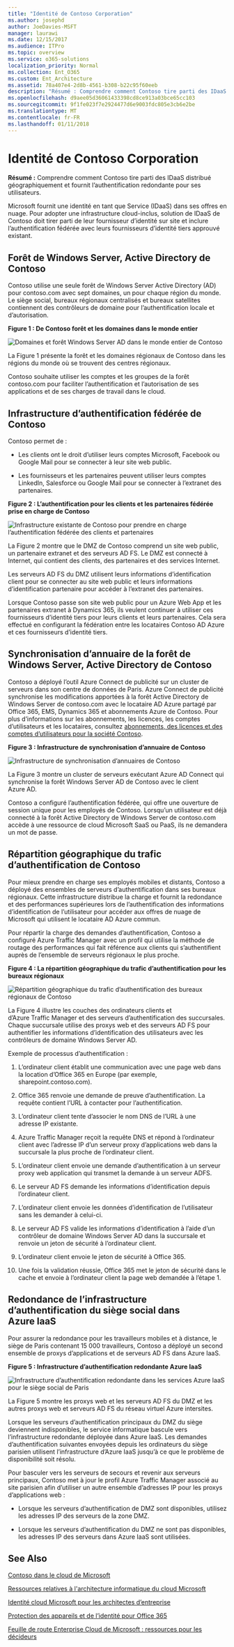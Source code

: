 ```yaml
---
title: "Identité de Contoso Corporation"
ms.author: josephd
author: JoeDavies-MSFT
manager: laurawi
ms.date: 12/15/2017
ms.audience: ITPro
ms.topic: overview
ms.service: o365-solutions
localization_priority: Normal
ms.collection: Ent_O365
ms.custom: Ent_Architecture
ms.assetid: 78a407e4-2d8b-4561-b308-b22c95f60eeb
description: "Résumé : Comprendre comment Contoso tire parti des IDaaS distribué géographiquement et fournit l’authentification redondante pour ses utilisateurs."
ms.openlocfilehash: d9aee05d36061433398cd8ce913a03bce65cc103
ms.sourcegitcommit: 9f1fe023f7e2924477d6e9003fdc805e3cb6e2be
ms.translationtype: MT
ms.contentlocale: fr-FR
ms.lasthandoff: 01/11/2018
---
```

# <a name="identity-for-the-contoso-corporation"></a>Identité de Contoso Corporation

 **Résumé :** Comprendre comment Contoso tire parti des IDaaS distribué géographiquement et fournit l’authentification redondante pour ses utilisateurs.
  
Microsoft fournit une identité en tant que Service (IDaaS) dans ses offres en nuage. Pour adopter une infrastructure cloud-inclus, solution de IDaaS de Contoso doit tirer parti de leur fournisseur d’identité sur site et inclure l’authentification fédérée avec leurs fournisseurs d’identité tiers approuvé existant.
  
## <a name="contosos-windows-server-ad-forest"></a>Forêt de Windows Server, Active Directory de Contoso

Contoso utilise une seule forêt de Windows Server Active Directory (AD) pour contoso.com avec sept domaines, un pour chaque région du monde. Le siège social, bureaux régionaux centralisés et bureaux satellites contiennent des contrôleurs de domaine pour l’authentification locale et d’autorisation.
  
**Figure 1 : De Contoso forêt et les domaines dans le monde entier**

![Domaines et forêt Windows Server AD dans le monde entier de Contoso](images/Contoso_Poster/Contoso_WW_ID.png)
  
La Figure 1 présente la forêt et les domaines régionaux de Contoso dans les régions du monde où se trouvent des centres régionaux.
  
Contoso souhaite utiliser les comptes et les groupes de la forêt contoso.com pour faciliter l’authentification et l’autorisation de ses applications et de ses charges de travail dans le cloud.
  
## <a name="contosos-federated-authentication-infrastructure"></a>Infrastructure d’authentification fédérée de Contoso

Contoso permet de :
  
- Les clients ont le droit d’utiliser leurs comptes Microsoft, Facebook ou Google Mail pour se connecter à leur site web public.
    
- Les fournisseurs et les partenaires peuvent utiliser leurs comptes LinkedIn, Salesforce ou Google Mail pour se connecter à l’extranet des partenaires.
    
**Figure 2 : L’authentification pour les clients et les partenaires fédérée prise en charge de Contoso**

![Infrastructure existante de Contoso pour prendre en charge l’authentification fédérée des clients et partenaires](images/Contoso_Poster/Federated_ID.png)
  
La Figure 2 montre que le DMZ de Contoso comprend un site web public, un partenaire extranet et des serveurs AD FS. Le DMZ est connecté à Internet, qui contient des clients, des partenaires et des services Internet.
  
Les serveurs AD FS du DMZ utilisent leurs informations d’identification client pour se connecter au site web public et leurs informations d’identification partenaire pour accéder à l’extranet des partenaires.
  
Lorsque Contoso passe son site web public pour un Azure Web App et les partenaires extranet à Dynamics 365, ils veulent continuer à utiliser ces fournisseurs d’identité tiers pour leurs clients et leurs partenaires. Cela sera effectué en configurant la fédération entre les locataires Contoso AD Azure et ces fournisseurs d’identité tiers.
  
## <a name="directory-synchronization-for-contosos-windows-server-ad-forest"></a>Synchronisation d’annuaire de la forêt de Windows Server, Active Directory de Contoso

Contoso a déployé l’outil Azure Connect de publicité sur un cluster de serveurs dans son centre de données de Paris. Azure Connect de publicité synchronise les modifications apportées à la forêt Active Directory de Windows Server de contoso.com avec le locataire AD Azure partagé par Office 365, EMS, Dynamics 365 et abonnements Azure de Contoso. Pour plus d’informations sur les abonnements, les licences, les comptes d’utilisateurs et les locataires, consultez [abonnements, des licences et des comptes d’utilisateurs pour la société Contoso](subscriptions-licenses-and-user-accounts-for-the-contoso-corporation.md).
  
**Figure 3 : Infrastructure de synchronisation d’annuaire de Contoso**

![Infrastructure de synchronisation d’annuaires de Contoso](images/Contoso_Poster/DirSync.png)
  
La Figure 3 montre un cluster de serveurs exécutant Azure AD Connect qui synchronise la forêt Windows Server AD de Contoso avec le client Azure AD.
  
Contoso a configuré l’authentification fédérée, qui offre une ouverture de session unique pour les employés de Contoso. Lorsqu’un utilisateur est déjà connecté à la forêt Active Directory de Windows Server de contoso.com accède à une ressource de cloud Microsoft SaaS ou PaaS, ils ne demandera un mot de passe.
  
## <a name="geographical-distribution-of-contoso-authentication-traffic"></a>Répartition géographique du trafic d’authentification de Contoso

Pour mieux prendre en charge ses employés mobiles et distants, Contoso a déployé des ensembles de serveurs d’authentification dans ses bureaux régionaux. Cette infrastructure distribue la charge et fournit la redondance et des performances supérieures lors de l’authentification des informations d’identification de l’utilisateur pour accéder aux offres de nuage de Microsoft qui utilisent le locataire AD Azure commun.
  
Pour répartir la charge des demandes d’authentification, Contoso a configuré Azure Traffic Manager avec un profil qui utilise la méthode de routage des performances qui fait référence aux clients qui s’authentifient auprès de l’ensemble de serveurs régionaux le plus proche.  
  
**Figure 4 : La répartition géographique du trafic d’authentification pour les bureaux régionaux**

![Répartition géographique du trafic d’authentification des bureaux régionaux de Contoso](images/Contoso_Poster/Auth_GeoDist.png)
  
La Figure 4 illustre les couches des ordinateurs clients et d’Azure Traffic Manager et des serveurs d’authentification des succursales. Chaque succursale utilise des proxys web et des serveurs AD FS pour authentifier les informations d’identification des utilisateurs avec les contrôleurs de domaine Windows Server AD.
  
Exemple de processus d’authentification :
  
1. L’ordinateur client établit une communication avec une page web dans la location d’Office 365 en Europe (par exemple, sharepoint.contoso.com).
    
2. Office 365 renvoie une demande de preuve d’authentification. La requête contient l’URL à contacter pour l’authentification.
    
3. L’ordinateur client tente d’associer le nom DNS de l’URL à une adresse IP existante.
    
4. Azure Traffic Manager reçoit la requête DNS et répond à l’ordinateur client avec l’adresse IP d’un serveur proxy d’applications web dans la succursale la plus proche de l’ordinateur client.
    
5.  L’ordinateur client envoie une demande d’authentification à un serveur proxy web application qui transmet la demande à un serveur ADFS.
    
6. Le serveur AD FS demande les informations d’identification depuis l’ordinateur client.
    
7. L’ordinateur client envoie les données d’identification de l’utilisateur sans les demander à celui-ci.
    
8. Le serveur AD FS valide les informations d’identification à l’aide d’un contrôleur de domaine Windows Server AD dans la succursale et renvoie un jeton de sécurité à l’ordinateur client.
    
9. L’ordinateur client envoie le jeton de sécurité à Office 365.
    
10. Une fois la validation réussie, Office 365 met le jeton de sécurité dans le cache et envoie à l’ordinateur client la page web demandée à l’étape 1.
    
## <a name="redundancy-for-the-headquarters-authentication-infrastructure-in-azure-iaas"></a>Redondance de l’infrastructure d’authentification du siège social dans Azure IaaS

Pour assurer la redondance pour les travailleurs mobiles et à distance, le siège de Paris contenant 15 000 travailleurs, Contoso a déployé un second ensemble de proxys d’applications et de serveurs AD FS dans Azure IaaS.
  
**Figure 5 : Infrastructure d’authentification redondante Azure IaaS**

![Infrastructure d’authentification redondante dans les services Azure IaaS pour le siège social de Paris](images/Contoso_Poster/Paris_Auth_Redun.png)
  
La Figure 5 montre les proxys web et les serveurs AD FS du DMZ et les autres proxys web et serveurs AD FS du réseau virtuel Azure intersites.
  
Lorsque les serveurs d’authentification principaux du DMZ du siège deviennent indisponibles, le service informatique bascule vers l’infrastructure redondante déployée dans Azure IaaS. Les demandes d’authentification suivantes envoyées depuis les ordinateurs du siège parisien utilisent l’infrastructure d’Azure IaaS jusqu’à ce que le problème de disponibilité soit résolu.
  
Pour basculer vers les serveurs de secours et revenir aux serveurs principaux, Contoso met à jour le profil Azure Traffic Manager associé au site parisien afin d’utiliser un autre ensemble d’adresses IP pour les proxys d’applications web :
  
- Lorsque les serveurs d’authentification de DMZ sont disponibles, utilisez les adresses IP des serveurs de la zone DMZ.
    
- Lorsque les serveurs d’authentification du DMZ ne sont pas disponibles, les adresses IP des serveurs dans Azure IaaS sont utilisées.
    
## <a name="see-also"></a>See Also

[Contoso dans le cloud de Microsoft](contoso-in-the-microsoft-cloud.md)
  
[Ressources relatives à l'architecture informatique du cloud Microsoft](microsoft-cloud-it-architecture-resources.md)

[Identité cloud Microsoft pour les architectes d’entreprise](http://aka.ms/cloudarchidentity)
  
[Protection des appareils et de l’identité pour Office 365](http://aka.ms/o365protect_device)
  
[Feuille de route Enterprise Cloud de Microsoft : ressources pour les décideurs](https://sway.com/FJ2xsyWtkJc2taRD)



